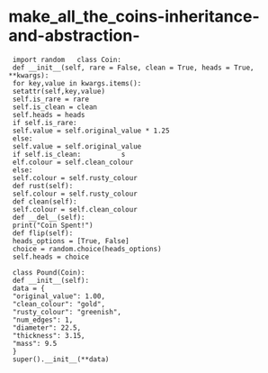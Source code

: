 # make_all_the_coins-inheritance-and-abstraction-
     import random   class Coin:    
     def __init__(self, rare = False, clean = True, heads = True, **kwargs):        
     for key,value in kwargs.items():          
     setattr(self,key,value)                    
     self.is_rare = rare       
     self.is_clean = clean       
     self.heads = heads        
     if self.is_rare:          
     self.value = self.original_value * 1.25       
     else:          
     self.value = self.original_value        
     if self.is_clean:          s
     elf.colour = self.clean_colour       
     else:          
     self.colour = self.rusty_colour     
     def rust(self):       
     self.colour = self.rusty_colour     
     def clean(self):       
     self.colour = self.clean_colour     
     def __del__(self):       
     print("Coin Spent!")     
     def flip(self):       
     heads_options = [True, False]       
     choice = random.choice(heads_options)       
     self.heads = choice  
     
     class Pound(Coin):    
     def __init__(self):       
     data = {          
     "original_value": 1.00,          
     "clean_colour": "gold",          
     "rusty_colour": "greenish",          
     "num_edges": 1,          
     "diameter": 22.5,          
     "thickness": 3.15,          
     "mass": 9.5          
     }       
     super().__init__(**data)     

